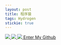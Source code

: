 ```yaml
---
layout: post
title: 程序猿
tags: Hydrogen
stickie: true
---
```

<a href="https://17824909342.github.io/2017-12-23-hello-world11.html"><img src="https://ss2.bdstatic.com/70cFvnSh_Q1YnxGkpoWK1HF6hhy/it/u=1177396491,1238594963&fm=26&gp=0.jpg"> </a>
<a href="https://17824909342.github.io/2017-12-23-hello-world22.html"><img src="https://timgsa.baidu.com/timg?image&quality=80&size=b9999_10000&sec=1565977423634&di=fb2547134d3c061917be844ce9bbb2d7&imgtype=0&src=http%3A%2F%2Fb-ssl.duitang.com%2Fuploads%2Fitem%2F201512%2F29%2F20151229213913_PGtke.thumb.700_0.jpeg"> </a>
<a href="https://17824909342.github.io/2017-12-23-hello-world33.html"><img src="https://timgsa.baidu.com/timg?image&quality=80&size=b9999_10000&sec=1565977947057&di=e64881201fac96f67e731e1a0c4b2dbb&imgtype=0&src=http%3A%2F%2Fb-ssl.duitang.com%2Fuploads%2Fitem%2F201808%2F31%2F20180831224329_cdcys.jpg"> </a> <a href ="https://github.com/17824909342">Enter My Github</a>                            

